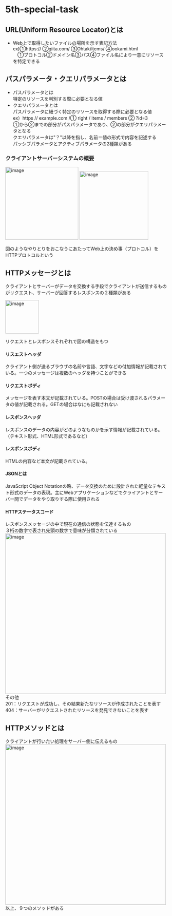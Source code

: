 # 5th-special-task    
## URL(Uniform Resource Locator)とは
- Web上で取得したいファイルの場所を示す表記方法  
ex)①https:// ②qiita.com/ ③Ohtak/items/ ④ookami.html   
&emsp;①プロトコル②ドメイン名③パス④ファイル名により一意にリソースを特定できる
## パスパラメータ・クエリパラメータとは
- パスパラメータとは  
  特定のリソースを判別する際に必要となる値
- クエリパラメータとは  
  パスパラメータに紐づく特定のリソースを取得する際に必要となる値  
  ex）https // example.com /① right / items / members ② ?id=3  
  ①から②までの部分がパスパラメータであり、②の部分がクエリパラメータとなる  
クエリパラメータは"？"以降を指し、名前＝値の形式で内容を記述する  
パッシブパラメータとアクティブパラメータの2種類がある
### クライアントサーバーシステムの概要
<img width="227" alt="image" src="https://github.com/Satoru-Oki/5th-special-task/assets/143796169/528e0de4-7588-4f95-bc67-f4356eeff001">    
<img width="214" alt="image" src="https://github.com/Satoru-Oki/5th-special-task/assets/143796169/ee97c69b-ed79-48ee-bb79-eb2a6efab950">  

図のようなやりとりをおこなうにあたってWeb上の決め事（プロトコル）をHTTPプロトコルという
## HTTPメッセージとは
クライアントとサーバーがデータを交換する手段でクライアントが送信するものがリクエスト、サーバーが回答するレスポンスの２種類がある  

<img width="104" alt="image" src="https://github.com/Satoru-Oki/5th-special-task/assets/143796169/d04f2403-c244-4fa5-bf56-de7f4b183852">  

リクエストとレスポンスそれぞれで図の構造をもつ
#### リスエストヘッダ
クライアント側が送るブラウザの名前や言語、文字などの付加情報が記載されている。一つのメッセージは複数のヘッダを持つことができる  
#### リクエストボディ  
メッセージを表す本文が記載されている。POSTの場合は受け渡されるパラメータの値が記載される。GETの場合はなにも記載されない  
#### レスポンスヘッダ  
レスポンスのデータの内容がどのようなものかを示す情報が記載されている。（テキスト形式、HTML形式であるなど）
#### レスポンスボディ  
HTMLの内容など本文が記載されている。
#### JSONとは
JavaScript Object Notationの略、データ交換のために設計された軽量なテキスト形式のデータの表現。主にWebアプリケーションなどでクライアントとサーバー間でデータをやり取りする際に使用される
#### HTTPステータスコード
レスポンスメッセージの中で現在の通信の状態を伝達するもの  
３桁の数字で表され先頭の数字で意味が分類されている  
<img width="500" alt="image" src="https://github.com/Satoru-Oki/5th-special-task/assets/143796169/958a3249-eb30-42db-82a4-39177d1a194a">  
その他  
201：リクエストが成功し、その結果新たなリソースが作成されたことを表す  
404：サーバーがリクエストされたリソースを発見できないことを表す  

## HTTPメソッドとは
クライアントが行いたい処理をサーバー側に伝えるもの  
<img width="500" alt="image" src="https://github.com/Satoru-Oki/5th-special-task/assets/143796169/d87c1613-6505-4816-bd70-8b4a1c321451">  
以上、９つのメソッドがある
